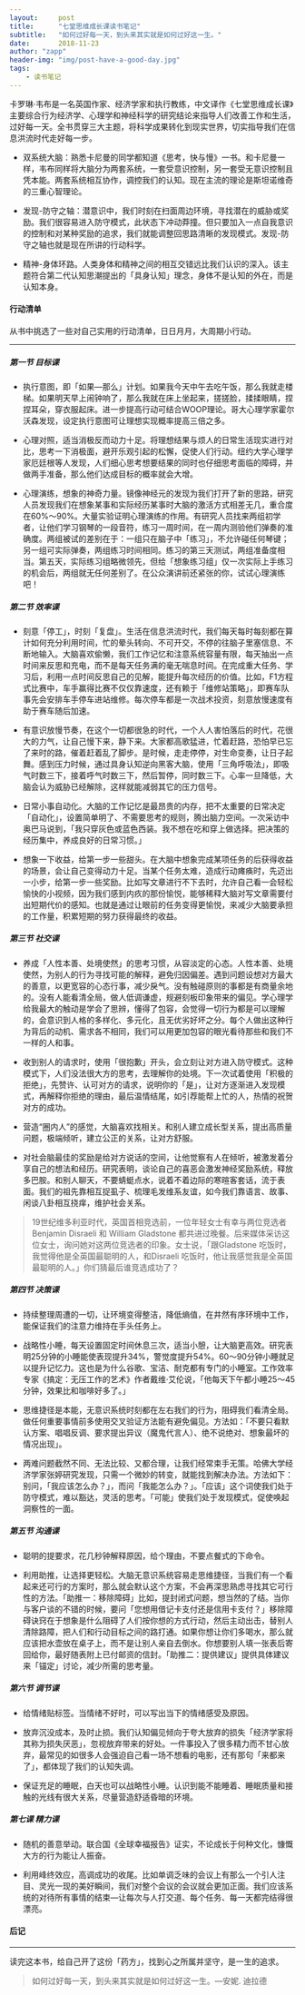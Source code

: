 ```yaml
---
layout:     post
title:      "七堂思维成长课读书笔记"
subtitle:   "如何过好每一天，到头来其实就是如何过好这一生。"
date:       2018-11-23
author: "zapp"
header-img: "img/post-have-a-good-day.jpg"
tags:
    - 读书笔记
---
```



卡罗琳·韦布是一名英国作家、经济学家和执行教练，中文译作《七堂思维成长课》主要综合行为经济学、心理学和神经科学的研究结论来指导人们改善工作和生活，过好每一天。全书贯穿三大主题，将科学成果转化到现实世界，切实指导我们在信息洪流时代走好每一步。

- 双系统大脑：熟悉卡尼曼的同学都知道《思考，快与慢》一书。和卡尼曼一样，韦布同样将大脑分为两套系统，一套受意识控制，另一套受无意识控制且凭本能。两套系统相互协作，调控我们的认知。现在主流的理论是斯坦诺维奇的三重心智理论。

- 发现-防守之轴：潜意识中，我们时刻在扫面周边环境，寻找潜在的威胁或奖励。我们很容易进入防守模式，此状态下冲动莽撞。但只要加入一点自我意识的控制和对某种奖励的追求，我们就能调整回思路清晰的发现模式。发现-防守之轴也就是现在所讲的行动科学。

- 精神-身体环路。人类身体和精神之间的相互交错远比我们认识的深入。该主题符合第二代认知思潮提出的「具身认知」理念，身体不是认知的外在，而是认知本身。

#### 行动清单

从书中挑选了一些对自己实用的行动清单，日日月月，大周期小行动。

---

##### 第一节 目标课

- 执行意图，即「如果—那么」计划。如果我今天中午去吃午饭，那么我就走楼梯。如果明天早上闹钟响了，那么我就在床上坐起来，搓搓脸，揉揉眼睛，捏捏耳朵，穿衣服起床。进一步提高行动可结合WOOP理论。哥大心理学家霍尔沃森发现，设定执行意图可让理想实现概率提高三倍之多。

- 心理对照，适当消极反而动力十足。将理想结果与烦人的日常生活现实进行对比，思考一下消极面，避开乐观引起的松懈，促使人们行动。纽约大学心理学家厄廷根等人发现，人们细心思考想要结果的同时也仔细思考面临的障碍，并做两手准备，那么他们达成目标的概率就会大增。

- 心理演练，想象的神奇力量。镜像神经元的发现为我们打开了新的思路，研究人员发现我们在想象某事和实际经历某事时大脑的激活方式相差无几，重合度在60%～90%。大量实验证明心理演练的作用。有研究人员找来两组初学者，让他们学习钢琴的一段音符，练习一周时间，在一周内测验他们弹奏的准确度。两组被试的差别在于：一组只在脑子中「练习」，不允许碰任何琴键；另一组可实际弹奏，两组练习时间相同。练习的第三天测试，两组准备度相当。第五天，实际练习组略微领先，但给「想象练习组」仅一次实际上手练习的机会后，两组就无任何差别了。在公众演讲前还紧张的你，试试心理演练吧！


##### 第二节 效率课

- 刻意「停工」，时刻「复盘」。生活在信息洪流时代，我们每天每时每刻都在算计如何充分利用时间，忙的晕头转向、不可开交，不停的往脑子里塞信息、不断地输入。大脑喜欢偷懒，我们工作记忆和注意系统容量有限，每天抽出一点时间来反思和充电，而不是每天任务满的毫无喘息时间。在完成重大任务、学习后，利用一点时间反思自己的见解，能提升每次经历的价值。比如，F1方程式比赛中，车手赢得比赛不仅仅靠速度，还有赖于「维修站策略」，即赛车队事先会安排车手停车进站维修。每次停车都是一次战术投资，刻意放慢速度有助于赛车随后加速。

- 有意识放慢节奏，在这个一切都很急的时代，一个人人害怕落后的时代，花很大的力气，让自己慢下来，静下来。大家都高歌猛进，忙着赶路，恐怕早已忘了来时的路，催着赶着乱了脚步。是时候，走走停停，对生命变奏，让日子起舞。感到压力时候，通过具身认知逆向黑客大脑，使用「三角呼吸法」，即吸气时数三下，接着呼气时数三下，然后暂停，同时数三下。心率一旦降低，大脑会认为威胁已经解除，这样就能减弱其它的压力信号。

- 日常小事自动化。大脑的工作记忆是最昂贵的内存，把不太重要的日常决定「自动化」，设置简单明了、不需要思考的规则，腾出脑力空间。一次采访中奥巴马说到，「我只穿灰色或蓝色西装。我不想在吃和穿上做选择。把决策的经历集中，养成良好的日常习惯。」

- 想象一下收益，给第一步一些甜头。在大脑中想象完成某项任务的后获得收益的场景，会让自己变得动力十足。当某个任务太难，造成行动瘫痪时，先迈出一小步，给第一步一些奖励。比如写文章进行不下去时，允许自己看一会轻松愉快的小视频，因为我们感到内疚的那份愉悦，能够稀释大脑对写文章需要付出短期代价的感知。也就是通过让眼前的任务变得更愉悦，来减少大脑要承担的工作量，积累短期的努力获得最终的收益。

##### 第三节 社交课

* 养成「人性本善、处境使然」的思考习惯，从容淡定的心态。人性本善、处境使然，为别人的行为寻找可能的解释，避免归因偏差。遇到问题设想对方最大的善意，以更宽容的心态行事，减少戾气。没有触碰原则的事都是有商量余地的。没有人能看清全局，做人低调谦虚，规避刻板印象带来的偏见。学心理学给我最大的触动是学会了思辨，懂得了包容，会觉得一切行为都是可以理解的，会意识到人格的多样化、多元化，且无优劣好坏之分。每个人做出这种行为背后的动机、需求各不相同，我们可以用更加包容的眼光看待那些和我们不一样的人和事。

* 收到别人的请求时，使用「很抱歉」开头，会立刻让对方进入防守模式。这种模式下，人们没法很大方的思考，去理解你的处境。下一次试着使用「积极的拒绝」，先赞许、认可对方的请求，说明你的「是」，让对方逐渐进入发现模式，再解释你拒绝的理由，最后温情结尾，如引荐能帮上忙的人，热情的祝贺对方的成功。

* 营造“圈内人”的感觉，大脑喜欢找相关。和别人建立成长型关系，提出高质量问题，极端倾听，建立公正的关系，让对方舒服。

* 对社会脑最佳的奖励是给对方说话的空间，让他觉察有人在倾听，被激发着分享自己的想法和经历。研究表明，谈论自己的喜恶会激发神经奖励系统，释放多巴胺。和别人聊天，不要蜻蜓点水，说着不着边际的寒暄客套话，流于表面。我们的祖先靠相互捉虱子、梳理毛发维系友谊，如今我们靠语言、故事、闲谈八卦相互挠痒，维护社会关系。

> 19世纪维多利亚时代，英国首相竞选前，一位年轻女士有幸与两位竞选者Benjamin Disraeli 和 William Gladstone 都共进过晚餐。后来媒体采访这位女士，询问她对这两位竞选者的印象。女士说，「跟Gladstone 吃饭时，我觉得他是全英国最聪明的人，和Disraeli 吃饭时，他让我感觉我是全英国最聪明的人。」你们猜最后谁竞选成功了？

##### 第四节 决策课

* 持续整理周遭的一切，让环境变得整洁，降低熵值，在井然有序环境中工作，能保证我们的注意力维持在手头任务上。

* 战略性小睡，每天设置固定时间休息三次，适当小憩，让大脑更高效。研究表明25分钟的小睡能使表现提升34%，警觉度提升54%。60～90分钟小睡就足以提升记忆力。这也是为什么谷歌、宝洁、耐克都有专门的小睡室。工作效率专家《搞定：无压工作的艺术》作者戴维·艾伦说，「他每天下午都小睡25～45分钟，效果比和咖啡好多了。」

* 思维捷径是本能，无意识系统时刻都在左右我们的行为，阻碍我们看清全局。做任何重要事情前多使用交叉验证方法能有避免偏见。方法如：「不要只看默认方案、唱唱反调、要求提出异议（魔鬼代言人）、绝不说绝对、想象最坏的情况出现」。

* 两难问题截然不同、无法比较、又都合理，让我们经常束手无策。哈佛大学经济学家张婷研究发现，只需一个微妙的转变，就能找到解决办法。方法如下：别问，「我应该怎么办？」，而问「我能怎么办？」。「应该」这个词使我们处于防守模式，难以豁达，灵活的思考。「可能」使我们处于发现模式，促使唤起洞察性的一面。

##### 第五节 沟通课

* 聪明的提要求，花几秒钟解释原因，给个理由，不要点餐式的下命令。

* 利用助推，让选择更轻松。大脑无意识系统容易走思维捷径，当我们有一个看起来还可行的方案时，那么就会默认这个方案，不会再深思熟虑寻找其它可行性的方法。「助推一：移除障碍」比如，提封闭式问题，想当然的了结。当你与客户谈的不错的时候，要问「您想用借记卡支付还是信用卡支付？」移除障碍诀窍在于想象是什么阻碍了人们按你想的方式行动，然后主动出击，替别人清除路障，把人们和行动目标之间的路打通。如果你想让你们多喝水，那么就应该把水壶放在桌子上，而不是让别人亲自去倒水。你想要别人填一张表后寄回给你，最好随表附上已付邮资的信封。「助推二：提供建议」提供具体建议来「锚定」讨论，减少所需的思考量。

##### 第六节 调节课

* 给情绪贴标签。当情绪不好时，可以写出当下的情绪感受及原因。

* 放弃沉没成本，及时止损。我们认知偏见倾向于夸大放弃的损失「经济学家将其称为损失厌恶」，忽视放弃带来的好处。一件事投入了很多精力而不甘心放弃，最常见的如很多人会强迫自己看一场不想看的电影，还有那句「来都来了」，都体现了我们的认知失调。

* 保证充足的睡眠，白天也可以战略性小睡。认识到能不能睡着、睡眠质量和接触的光线有很大关系，尽量营造舒适昏暗的环境。

##### 第七课 精力课

* 随机的善意举动。联合国《全球幸福报告》证实，不论成长于何种文化，慷慨大方的行为能让人振奋。

* 利用峰终效应，高调成功的收尾。比如单调乏味的会议上有那么一个引人注目、灵光一现的美好瞬间，我们对整个会议的会议就会更加正面。我们应该系统的对待所有事情的结束—让每次与人打交道、每个任务、每一天都完结得很漂亮。

#### 后记
---

读完这本书，给自己开了这份「药方」，找到心之所属并坚守，是一生的追求。

> 如何过好每一天，到头来其实就是如何过好这一生。—安妮. 迪拉德






